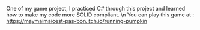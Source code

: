 One of my game project, I practiced C# through this project and learned how to make my code more SOLID compliant.
\n You can play this game at : https://maymaimaicest-pas-bon.itch.io/running-pumpkin
